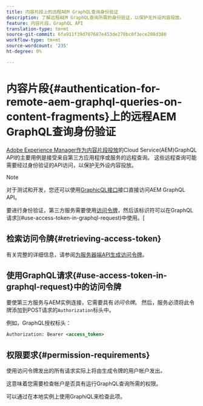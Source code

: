 ```yaml
---
title: 内容片段上的远程AEM GraphQL查询身份验证
description: 了解远程AEM GraphQL查询所需的身份验证，以保护无外设内容投放。
feature: 内容片段，GraphQL API
translation-type: tm+mt
source-git-commit: 6fa911f39d707687e453de270bc0f3ece208d380
workflow-type: tm+mt
source-wordcount: '235'
ht-degree: 0%

---
```



# 内容片段{#authentication-for-remote-aem-graphql-queries-on-content-fragments}上的远程AEM GraphQL查询身份验证

[Adobe Experience Manager作为内容片段投放](/help/assets/content-fragments/graphql-api-content-fragments.md)的Cloud Service(AEM)GraphQL API的主要用例是接受来自第三方应用程序或服务的远程查询。 这些远程查询可能需要经过身份验证的API访问，以保护无外设内容投放。

>[!NOTE]
>
>对于测试和开发，您还可以使用[GraphicQL接口](/help/assets/content-fragments/graphql-api-content-fragments.md#graphiql-interface)接口直接访问AEM GraphQL API。

要进行身份验证，第三方服务需要使用[访问令牌](#access-token)，然后该标识符可以在GraphQL请求](#use-access-token-in-graphql-request)中使用。[

## 检索访问令牌{#retrieving-access-token}

有关完整的详细信息，请参阅[为服务器端API生成访问令牌](/help/implementing/developing/introduction/generating-access-tokens-for-server-side-apis.md)。

## 使用GraphQL请求{#use-access-token-in-graphql-request}中的访问令牌

要使第三方服务与AEM实例连接，它需要具有&#x200B;*访问令牌*。 然后，服务必须将此令牌添加到POST请求的`Authorization`标头中。

例如，GraphQL授权标头：

```xml
Authorization: Bearer <access_token>
```

## 权限要求{#permission-requirements}

使用访问令牌发出的所有请求实际上将由生成令牌的用户帐户发出&#x200B;*。*

这意味着您需要检查帐户是否具有运行GraphQL查询所需的权限。

可以通过在本地实例上使用GraphiQL来检查此项。
